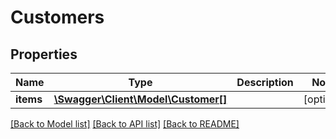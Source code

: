 # Customers

## Properties
Name | Type | Description | Notes
------------ | ------------- | ------------- | -------------
**items** | [**\Swagger\Client\Model\Customer[]**](Customer.md) |  | [optional] 

[[Back to Model list]](../../README.md#documentation-for-models) [[Back to API list]](../../README.md#documentation-for-api-endpoints) [[Back to README]](../../README.md)

